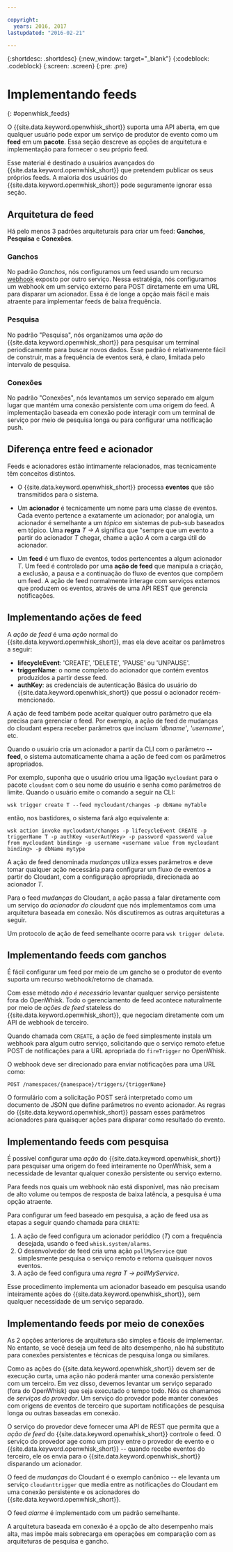 ```yaml
---

copyright:
  years: 2016, 2017
lastupdated: "2016-02-21"

---
```


{:shortdesc: .shortdesc}
{:new_window: target="_blank"}
{:codeblock: .codeblock}
{:screen: .screen}
{:pre: .pre}

# Implementando feeds
{: #openwhisk_feeds}

O {{site.data.keyword.openwhisk_short}} suporta uma API aberta, em que qualquer usuário pode expor um serviço de produtor de evento como um **feed** em um **pacote**. Essa seção descreve as
opções de arquitetura e implementação para fornecer o seu próprio feed.

Esse material é destinado a usuários avançados do {{site.data.keyword.openwhisk_short}} que pretendem publicar os seus próprios feeds. A maioria dos usuários do {{site.data.keyword.openwhisk_short}} pode seguramente ignorar essa seção.

## Arquitetura de feed

Há pelo menos 3 padrões arquiteturais para criar um feed: **Ganchos**, **Pesquisa** e **Conexões**.

### Ganchos
No padrão *Ganchos*, nós configuramos um feed usando um recurso [webhook](https://en.wikipedia.org/wiki/Webhook) exposto por outro serviço.   Nessa estratégia,
nós configuramos um webhook em um serviço externo para POST diretamente em uma URL para disparar um acionador.  Essa é de longe a opção mais fácil e mais atraente para implementar feeds de baixa frequência.

<!-- The github feed is implemented using webhooks.  Put a link here when we have the open repo ready -->

### Pesquisa
No padrão "Pesquisa", nós organizamos uma *ação* do {{site.data.keyword.openwhisk_short}} para pesquisar um terminal periodicamente para buscar novos dados. Esse padrão é relativamente fácil de construir, mas a frequência de eventos será,
é claro, limitada pelo intervalo de pesquisa.

### Conexões
No padrão "Conexões", nós levantamos um serviço separado em algum lugar que mantém uma conexão persistente com uma origem do feed.    A implementação baseada em conexão pode interagir com um terminal de
serviço por meio de pesquisa longa ou para configurar uma notificação push.

<!-- Our cloudant changes feed is connection based.  Put a link here to
an open repo -->

<!-- What is the foundation for the Message Hub feed? If it is "connections" then lets put a link here as well -->

## Diferença entre feed e acionador

Feeds e acionadores estão intimamente relacionados,
mas tecnicamente têm conceitos distintos.   

- O {{site.data.keyword.openwhisk_short}} processa **eventos** que são transmitidos para o sistema.

- Um **acionador** é tecnicamente um nome para uma classe de eventos.   Cada evento pertence a exatamente um acionador; por analogia, um acionador é semelhante a um *tópico*
em sistemas de pub-sub baseados em tópico. Uma **regra** *T -> A* significa que "sempre que um evento a partir do acionador *T* chegar, chame a ação
*A* com a carga útil do acionador.

- Um **feed** é um fluxo de eventos, todos pertencentes a algum acionador *T*. Um feed é controlado por uma **ação de feed** que manipula a
criação, a exclusão, a pausa e a continuação do fluxo de eventos que compõem um feed. A ação de feed normalmente interage com serviços externos que produzem os eventos, através de uma API REST que gerencia notificações.

##  Implementando ações de feed

A *ação de feed* é uma *ação* normal do {{site.data.keyword.openwhisk_short}}, mas ela deve aceitar os parâmetros a seguir:
* **lifecycleEvent**: 'CREATE', 'DELETE', 'PAUSE' ou 'UNPAUSE'.
* **triggerName**: o nome completo do acionador que contém eventos produzidos a partir desse feed.
* **authKey**: as credenciais de autenticação Básica do usuário do {{site.data.keyword.openwhisk_short}} que possui o acionador recém-mencionado.

A ação de feed também pode aceitar qualquer outro parâmetro que ela precisa para gerenciar o feed.  Por exemplo, a ação de feed de mudanças do cloudant espera receber parâmetros que incluam *'dbname'*, *'username'*, etc.

Quando o usuário cria um acionador a partir da CLI com o parâmetro **--feed**, o sistema automaticamente chama a ação de feed com os parâmetros apropriados.

Por exemplo, suponha que o usuário criou uma ligação `mycloudant` para o pacote `cloudant`
com o seu nome do usuário e senha como parâmetros de limite. Quando o usuário emite o comando a seguir na CLI:

`wsk trigger create T --feed mycloudant/changes -p dbName myTable`

então, nos bastidores, o sistema fará algo equivalente a:

`wsk action invoke mycloudant/changes -p lifecycleEvent CREATE -p triggerName T -p authKey <userAuthKey> -p password <password value from mycloudant binding> -p username <username value from mycloudant binding> -p dbName mytype`

A ação de feed denominada *mudanças* utiliza esses parâmetros e deve tomar qualquer ação necessária para configurar um fluxo de eventos a partir do Cloudant, com a configuração
apropriada, direcionada ao acionador *T*.    

Para o feed *mudanças* do Cloudant, a ação passa a falar diretamente com um serviço do *acionador do cloudant* que nós implementamos com uma arquitetura baseada em conexão.   Nós discutiremos as outras arquiteturas a seguir.

Um protocolo de ação de feed semelhante ocorre para `wsk trigger delete`.    

## Implementando feeds com ganchos

É fácil configurar um feed por meio de um gancho se o produtor de evento suporta um recurso webhook/retorno de chamada.

Com esse método *não é necessário* levantar qualquer serviço persistente fora do OpenWhisk.  Todo o gerenciamento de feed acontece naturalmente por meio de *ações de feed* stateless do {{site.data.keyword.openwhisk_short}}, que negociam diretamente com um API de webhook de terceiro.

Quando chamada com `CREATE`, a ação de feed simplesmente instala um webhook para algum outro serviço, solicitando que o serviço remoto efetue POST de notificações para a URL apropriada do
`fireTrigger` no OpenWhisk.

O webhook deve ser direcionado para enviar notificações para uma URL como:

`POST /namespaces/{namespace}/triggers/{triggerName}`

O formulário com a solicitação POST será interpretado como um documento de JSON que define parâmetros no evento acionador. As regras do {{site.data.keyword.openwhisk_short}} passam esses parâmetros acionadores para quaisquer ações para disparar como resultado do evento.

## Implementando feeds com pesquisa

É possível configurar uma *ação* do {{site.data.keyword.openwhisk_short}} para pesquisar uma origem do feed inteiramente no OpenWhisk, sem a necessidade de levantar qualquer conexão persistente ou serviço externo.

Para feeds nos quais um webhook não está disponível, mas não precisam de alto volume ou tempos de resposta de baixa latência, a pesquisa é uma opção atraente.

Para configurar um feed baseado em pesquisa, a ação de feed usa as etapas a seguir quando chamada para `CREATE`:

1.   A ação de feed configura um acionador periódico (*T*) com a frequência desejada, usando o feed `whisk.system/alarms`.
2.   O desenvolvedor de feed cria uma ação `pollMyService` que simplesmente pesquisa o serviço remoto e retorna quaisquer novos eventos.
3.  A ação de feed configura uma *regra* *T -> pollMyService*.

Esse procedimento implementa um acionador baseado em pesquisa usando inteiramente ações do {{site.data.keyword.openwhisk_short}}, sem qualquer necessidade de um serviço separado.

## Implementando feeds por meio de conexões

As 2 opções anteriores de arquitetura são simples e fáceis de implementar. No entanto, se você deseja um feed de alto desempenho, não há substituto para conexões persistentes e técnicas de pesquisa
longa ou similares.

Como as ações do {{site.data.keyword.openwhisk_short}} devem ser de execução curta, uma ação não poderá manter uma conexão persistente com um terceiro. Em vez disso, devemos
levantar um serviço separado (fora do OpenWhisk) que seja executado o tempo todo.   Nós os chamamos de *serviços do provedor*.  Um serviço do provedor pode manter conexões com origens de eventos de
terceiro que suportam notificações de pesquisa longa ou outras baseadas em conexão.

O serviço do provedor deve fornecer uma API de REST que permita que a *ação de feed* do {{site.data.keyword.openwhisk_short}} controle o feed. O serviço do provedor age como um proxy entre o provedor de evento e o {{site.data.keyword.openwhisk_short}} -- quando recebe eventos do terceiro, ele os envia para o {{site.data.keyword.openwhisk_short}} disparando um acionador.

O feed de *mudanças* do Cloudant é o exemplo canônico -- ele levanta um serviço `cloudanttrigger` que media entre as notificações do Cloudant em uma conexão persistente e os acionadores do {{site.data.keyword.openwhisk_short}}.
<!-- TODO: add a reference to the open source implementation -->

O feed *alarme* é implementado com um padrão semelhante.

A arquitetura baseada em conexão é a opção de alto desempenho mais alta, mas impõe mais sobrecarga em operações em comparação com as arquiteturas de pesquisa e gancho.   
